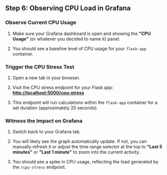 ## Step 6: Observing CPU Load in Grafana

### Observe Current CPU Usage

1. Make sure your Grafana dashboard is open and showing the **"CPU Usage"** (or whatever you decided to name it) panel.

2. You should see a baseline level of CPU usage for your `flask-app` container.

### Trigger the CPU Stress Test

1. Open a new tab in your browser.

2. Visit the CPU stress endpoint for your Flask app: **[http://localhost:5000/cpu-stress]({{TRAFFIC_HOST1_5000}}/cpu-stress)**

3. This endpoint will run calculations within the `flask-app` container for a set duration (approximately 20 seconds).

### Witness the Impact on Grafana

1. Switch back to your Grafana tab.

2. You will likely see the graph automatically update. If not, you can manually refresh it or adjust the time range selector at the top to **"Last 5 minutes"** or **"Last 1 minute"** to zoom into the current activity.

3. You should see a spike in CPU usage, reflecting the load generated by the `/cpu-stress` endpoint.
